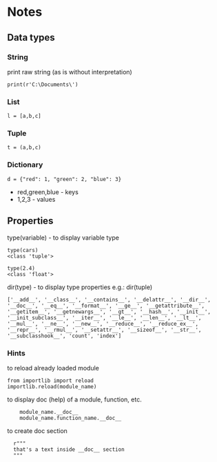 # Notes

## Data types

### String
print raw string (as is without interpretation)

    print(r'C:\Documents\')
### List
    l = [a,b,c]

### Tuple
    t = (a,b,c)
    
### Dictionary
    d = {"red": 1, "green": 2, "blue": 3}
    
 * red,green,blue - keys
 * 1,2,3 - values     

## Properties
type(variable) - to display variable type
    
    type(cars)
    <class 'tuple'>   

    type(2.4)
    <class 'float'>

dir(type) - to display type properties
    e.g.: dir(tuple)
    
    ['__add__', '__class__', '__contains__', '__delattr__', '__dir__', '__doc__', '__eq__', '__format__', '__ge__', '__getattribute__', '__getitem__', '__getnewargs__', '__gt__', '__hash__', '__init__', '__init_subclass__', '__iter__', '__le__', '__len__', '__lt__', '__mul__', '__ne__', '__new__', '__reduce__', '__reduce_ex__', '__repr__', '__rmul__', '__setattr__', '__sizeof__', '__str__', '__subclasshook__', 'count', 'index']


### Hints 

to reload already loaded module

    from importlib import reload
    importlib.reload(module_name)
 
 to display doc (help) of a module, function, etc.
 
        module_name.__doc__
        module_name.function_name.__doc__
 
 to create doc section
 
      r"""
      that's a text inside __doc__ section
      """
  